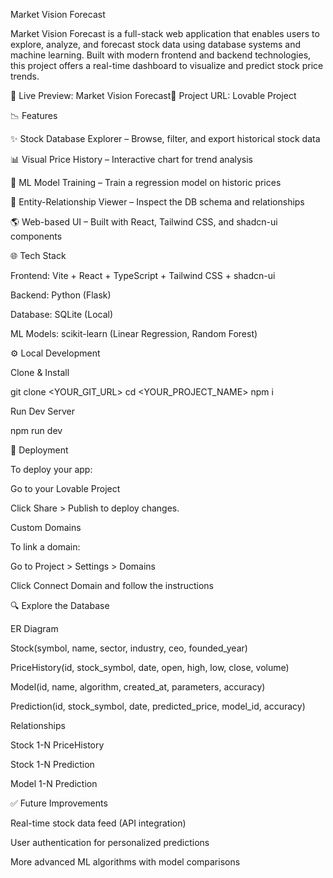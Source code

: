 Market Vision Forecast

Market Vision Forecast is a full-stack web application that enables users to explore, analyze, and forecast stock data using database systems and machine learning. Built with modern frontend and backend technologies, this project offers a real-time dashboard to visualize and predict stock price trends.

🔗 Live Preview: Market Vision Forecast📁 Project URL: Lovable Project

📉 Features

✨ Stock Database Explorer – Browse, filter, and export historical stock data

📊 Visual Price History – Interactive chart for trend analysis

🤖 ML Model Training – Train a regression model on historic prices

🔢 Entity-Relationship Viewer – Inspect the DB schema and relationships

🌎 Web-based UI – Built with React, Tailwind CSS, and shadcn-ui components

🌐 Tech Stack

Frontend: Vite + React + TypeScript + Tailwind CSS + shadcn-ui

Backend: Python (Flask)

Database: SQLite (Local)

ML Models: scikit-learn (Linear Regression, Random Forest)

⚙️ Local Development

Clone & Install

git clone <YOUR_GIT_URL>
cd <YOUR_PROJECT_NAME>
npm i

Run Dev Server

npm run dev

🚀 Deployment

To deploy your app:

Go to your Lovable Project

Click Share > Publish to deploy changes.

Custom Domains

To link a domain:

Go to Project > Settings > Domains

Click Connect Domain and follow the instructions

🔍 Explore the Database

ER Diagram

Stock(symbol, name, sector, industry, ceo, founded_year)

PriceHistory(id, stock_symbol, date, open, high, low, close, volume)

Model(id, name, algorithm, created_at, parameters, accuracy)

Prediction(id, stock_symbol, date, predicted_price, model_id, accuracy)

Relationships

Stock 1-N PriceHistory

Stock 1-N Prediction

Model 1-N Prediction

✅ Future Improvements

Real-time stock data feed (API integration)

User authentication for personalized predictions

More advanced ML algorithms with model comparisons

